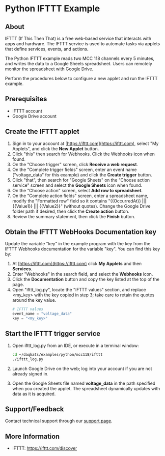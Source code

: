 # Python IFTTT Example

## About
IFTTT (If This Then That) is a free web-based service that interacts with apps 
and hardware. The IFTTT service is used to automate tasks via applets that 
define services, events, and actions.

The Python IFTTT example reads two MCC 118 channels every 5 minutes, and writes
the data to a Google Sheets spreadsheet. Users can remotely monitor the 
spreadsheet with Google Drive.

Perform the procedures below to configure a new applet and run the IFTTT example.

## Prerequisites
- IFTTT account
- Google Drive account

## Create the IFTTT applet

1. Sign in to your account at [https://ifttt.com](https://ifttt.com), select
"My Applets", and click the **New Applet** button.
2. Click "this" then search for Webhooks. Click the Webhooks icon when found.
3. On the "Choose trigger" screen, click **Receive a web request**.
4. On the "Complete trigger fields" screen, enter an event name ("voltage_data" 
for this example) and click the **Create trigger** button.
5. Click "that", then search for "Google Sheets" on the "Choose action service"
screen and select the **Google Sheets** icon when found.
6. On the "Choose action" screen, select **Add row to spreadsheet**.
7. On the "Complete action fields" screen, enter a spreadsheet name, modify the
"Formatted row" field so it contains "{{OccurredAt}} ||| {{Value1}} ||| {{Value2}}"
(without quotes). Change the Google Drive folder path if desired, then 
click the **Create action** button.
8. Review the summary statement, then click the **Finish** button.

## Obtain the IFTTT WebHooks Documentation key 
Update the variable "key" in the example program with the key from the IFTTT
Webhooks documentation for the variable "key".  You can find this key by:
1. At [https://ifttt.com](https://ifttt.com) click **My Applets** and then
**Services**.
2. Enter "Webhooks" in the search field, and select the **Webhooks** icon.
3. Click the **Documentation** button and copy the key listed at the top of the
page.
4. Open "ifttt_log.py", locate the "IFTTT values" section, and replace <my_key>
with the key copied in step 3; take care to retain the quotes around the key
value.
    ```python
    # IFTTT values
    event_name = "voltage_data"
    key = "<my_key>"
    ```

## Start the IFTTT trigger service
1. Open ifttt_log.py from an IDE, or execute in a terminal window:  
   ```sh
   cd ~/daqhats/examples/python/mcc118/ifttt
   ./ifttt_log.py
   ```   
   
2. Launch Google Drive on the web; log into your account if you are not already
signed in.
3. Open the Google Sheets file named **voltage_data** in the path specified when
you created the applet. The spreadsheet dynamically updates with data as it is
acquired.

## Support/Feedback
Contact technical support through our 
[support page](https://www.mccdaq.com/support/support_form.aspx). 

## More Information
- IFTTT: https://ifttt.com/discover
